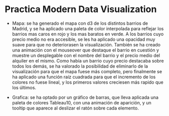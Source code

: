 # Practica Modern Data Visualization

* Mapa: se ha generado el mapa con d3 de los distintos barrios de Madrid, y se ha aplicado una paleta de color interpolada para reflejar los barrios mas caros en rojo y los mas baratos en verde.
A los barrios cuyo precio medio no era accesible, se les ha aplicado una opacidad muy suave para que no deteriorasen la visualización. También se ha creado una animación con el mouseover que destaque el barrio en cuestión y muestre un desplegable con el nombre del barrio y el precio medio del alquiler en el mismo.
Como había un barrio cuyo precio destacaba sobre todos los demás, se ha valorado la posibilidad de eliminarlo de la visualización para que el mapa fuese más completo, pero finalmente se ha aplicado una función raíz cuadrada para que el incremento de los colores no fuese lineal, y los primeros valores creciesen más rapido que los últimos.

* Grafica: se ha optado por un gráfico de barras, que lleva aplicada una paleta de colores Tableau10, con una animación de aparición, y un tooltip que aparece al deslizar el ratón sobre cada elemento.